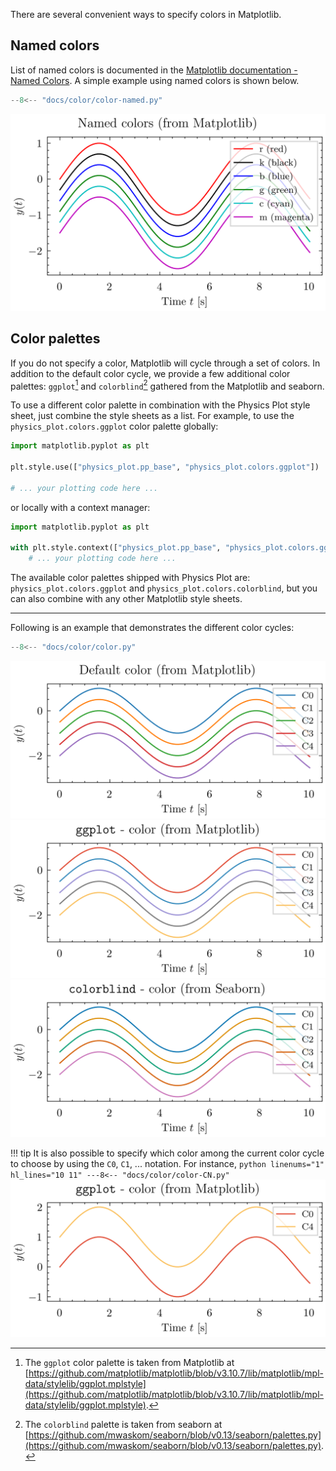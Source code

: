There are several convenient ways to specify colors in Matplotlib.

## Named colors

List of named colors is documented in the [Matplotlib documentation - Named Colors](https://matplotlib.org/stable/gallery/color/named_colors.html).
A simple example using named colors is shown below.

```python
--8<-- "docs/color/color-named.py"
```
![Named colors example](color-named.png)


## Color palettes
If you do not specify a color, Matplotlib will cycle through a set of colors. In addition to the default color cycle, we provide a few additional color palettes: `ggplot`[^ggplot] and `colorblind`[^colorblind] gathered from the Matplotlib and seaborn.

To use a different color palette in combination with the Physics Plot style sheet, just combine the style sheets as a list. For example, to use the `physics_plot.colors.ggplot` color palette globally:
```python
import matplotlib.pyplot as plt

plt.style.use(["physics_plot.pp_base", "physics_plot.colors.ggplot"])

# ... your plotting code here ...
```
or locally with a context manager:
```python
import matplotlib.pyplot as plt

with plt.style.context(["physics_plot.pp_base", "physics_plot.colors.ggplot"]):
    # ... your plotting code here ...
```

The available color palettes shipped with Physics Plot are: `physics_plot.colors.ggplot` and `physics_plot.colors.colorblind`, but you can also combine with any other Matplotlib style sheets.

---

Following is an example that demonstrates the different color cycles:
```python linenums="1" hl_lines="7 18 29"
--8<-- "docs/color/color.py"
```

![Default color cycle example](color-default.png)
![ggplot color cycle example](color-ggplot.png)
![colorblind color cycle example](color-colorblind.png)


!!! tip
    It is also possible to specify which color among the current color cycle to choose by using the `C0`, `C1`, ... notation.
    For instance,
    ```python linenums="1" hl_lines="10 11"
    ---8<-- "docs/color/color-CN.py"
    ```
    ![CN color example](color-CN.png)


[^ggplot]: The `ggplot` color palette is taken from Matplotlib at [https://github.com/matplotlib/matplotlib/blob/v3.10.7/lib/matplotlib/mpl-data/stylelib/ggplot.mplstyle](https://github.com/matplotlib/matplotlib/blob/v3.10.7/lib/matplotlib/mpl-data/stylelib/ggplot.mplstyle).

[^colorblind]: The `colorblind` palette is taken from seaborn at [https://github.com/mwaskom/seaborn/blob/v0.13/seaborn/palettes.py](https://github.com/mwaskom/seaborn/blob/v0.13/seaborn/palettes.py).